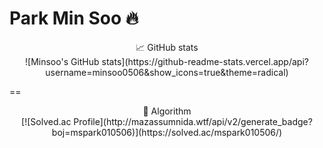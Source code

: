 Park Min Soo 🔥
==

<center>
📈 GitHub stats
</center>

<center>
![Minsoo's GitHub stats](https://github-readme-stats.vercel.app/api?username=minsoo0506&show_icons=true&theme=radical)
</center>

==

<center>
📝 Algorithm
</center>

<center>
[![Solved.ac Profile](http://mazassumnida.wtf/api/v2/generate_badge?boj=mspark010506)](https://solved.ac/mspark010506/)
</center>



